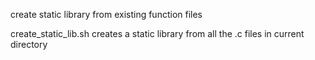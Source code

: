 create static library from existing function files

create_static_lib.sh creates a static library from all the .c files in current directory


